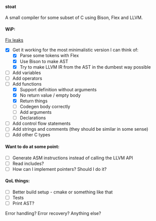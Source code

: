 #### stoat
A small compiler for some subset of C using Bison, Flex and LLVM.

#### WiP:
[Fix leaks](https://image.emojisky.com/937/872937-middle.png)

- [x] Get it working for the most minimalistic version I can think of:
    - [x] Parse some tokens with Flex
    - [x] Use Bison to make AST
    - [x] Try to make LLVM IR from the AST in the dumbest way possible
- [ ] Add variables
- [ ] Add operators
- [ ] Add functions
    - [x] Support definition without arguments
    - [x] No return value / empty body
    - [x] Return things
    - [ ] Codegen body correctly
    - [ ] Add arguments
    - [ ] Declarations
- [ ] Add control flow statements
- [ ] Add strings and comments (they should be similar in some sense)
- [ ] Add other C types

#### Want to do at some point:
- [ ] Generate ASM instructions instead of calling the LLVM API
- [ ] Read includes?
- [ ] How can I implement pointers? Should I do it?

#### QoL things:
- [ ] Better build setup - cmake or something like that
- [ ] Tests
- [ ] Print AST?

Error handling? Error recovery?
Anything else?
